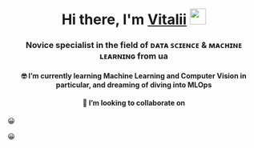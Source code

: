 
<meta charset="UTF-8">
<h1 align="center">Hi there, I'm <a href="https://www.linkedin.com/in/vitalii-vilkhivskyi/" target="_blank">Vitalii</a> 
<img src="https://github.com/blackcater/blackcater/raw/main/images/Hi.gif" height="32"/></h1>
<h3 align="center">Novice specialist in the field of ᴅᴀᴛᴀ ꜱᴄɪᴇɴᴄᴇ & ᴍᴀᴄʜɪɴᴇ ʟᴇᴀʀɴɪɴɢ from ua</h3>

<p><h4 align="center">&#129299; I’m currently learning Machine Learning and Computer Vision in particular, and dreaming of diving into MLOps</h4></p>
<h4 align="center">👯 I’m looking to collaborate on</h4>
<p>&#128512;</p>
<p>&#128512;</p>


<!--
**Vitaliiskyi/Vitaliiskyi** is a ✨ _special_ ✨ repository because its `README.md` (this file) appears on your GitHub profile.

Here are some ideas to get you started:

- 🔭 I’m currently working on ...
- 🌱 I’m currently learning ...
- 👯 I’m looking to collaborate on ...
- 🤔 I’m looking for help with ...
- 💬 Ask me about ...
- 📫 How to reach me: ...
- 😄 Pronouns: ...
- ⚡ Fun fact: ...


-->

